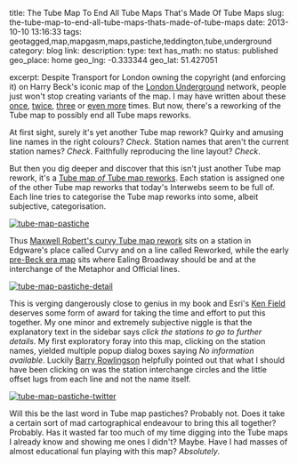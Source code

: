 title: The Tube Map To End All Tube Maps That's Made Of Tube Maps
slug: the-tube-map-to-end-all-tube-maps-thats-made-of-tube-maps
date: 2013-10-10 13:16:33
tags: geotagged,map,mapgasm,maps,pastiche,teddington,tube,underground
category: blog
link: 
description: 
type: text
has_math: no
status: published
geo_place: home
geo_lng: -0.333344
geo_lat: 51.427051

excerpt: Despite Transport for London owning the copyright (and enforcing it) on Harry Beck's iconic map of the <a href="https://www.tfl.gov.uk/gettingaround/14091.aspx" target="_blank">London Underground</a> network, people just won't stop creating variants of the map. I may have written about these <a href="/2013/02/07/lodged-donor-nun-run-the-anagram-map-of-the-london-underground/" target="_blank">once</a>, <a href="/2012/10/18/the-london-tube-map-made-too-simple/" target="_blank">twice</a>, <a href="/2012/09/14/the-map-of-the-world-according-to-the-london-underground/" target="_blank">three</a> or <a href="/tags/tube/" target="_blank">even more</a> times. But now, there's a reworking of the Tube map to possibly end all Tube maps reworks.

At first sight, surely it's yet another Tube map rework? Quirky and amusing line names in the right colours? *Check*. Station names that aren't the current station names? *Check*. Faithfully reproducing the line layout? *Check*.

But then you dig deeper and discover that this isn't just another Tube map rework, it's a [Tube map *of* Tube map reworks](https://carto.maps.arcgis.com/apps/StorytellingTextLegend/index.html?appid=79f937917c5d475a87e580c6eccd1937 "https://carto.maps.arcgis.com/apps/StorytellingTextLegend/index.html?appid=79f937917c5d475a87e580c6eccd1937"). Each station is assigned one of the other Tube map reworks that today's Interwebs seem to be full of. Each line tries to categorise the Tube map reworks into some, albeit subjective, categorisation.

<!-- TEASER_END -->

[![tube-map-pastiche](/wp-content/uploads/2013/10/tube-map-pastiche-1024x737.png)](https://carto.maps.arcgis.com/apps/StorytellingTextLegend/index.html?appid=79f937917c5d475a87e580c6eccd1937 "https://carto.maps.arcgis.com/apps/StorytellingTextLegend/index.html?appid=79f937917c5d475a87e580c6eccd1937")

Thus [Maxwell Robert's curvy Tube map rework](https://www.bbc.co.uk/news/uk-england-essex-19546145 "https://www.bbc.co.uk/news/uk-england-essex-19546145") sits on a station in Edgware's place called Curvy and on a line called Reworked, while the early [pre-Beck era map](https://downloads.esri.com/MappingCenter2007/webMaps/kf/tubeoftube/1863.png "https://downloads.esri.com/MappingCenter2007/webMaps/kf/tubeoftube/1863.png") sits where Ealing Broadway should be and at the interchange of the Metaphor and Official lines.

[![tube-map-pastiche-detail](/wp-content/uploads/2013/10/tube-map-pastiche-detail-1024x738.png)](/wp-content/uploads/2013/10/tube-map-pastiche-detail.png "/wp-content/uploads/2013/10/tube-map-pastiche-detail.png")

This is verging dangerously close to genius in my book and Esri's [Ken Field](https://twitter.com/kennethfield "https://twitter.com/kennethfield") deserves some form of award for taking the time and effort to put this together. My one minor and extremely subjective niggle is that the explanatory text in the sidebar says *click the stations to go to further details*. My first exploratory foray into this map, clicking on the station names, yielded multiple popup dialog boxes saying *No information available*. Luckily [Barry Rowlingson](https://twitter.com/geospacedman "https://twitter.com/geospacedman") helpfully pointed out that what I should have been clicking on was the station interchange circles and the little offset lugs from each line and not the name itself.

[![tube-map-pastiche-twitter](/wp-content/uploads/2013/10/tube-map-pastiche-twitter.png)](/wp-content/uploads/2013/10/tube-map-pastiche-twitter.png "/wp-content/uploads/2013/10/tube-map-pastiche-twitter.png")

Will this be the last word in Tube map pastiches? Probably not. Does it take a certain sort of mad cartographical endeavour to bring this all together? Probably. Has it wasted far too much of my time digging into the Tube maps I already know and showing me ones I didn't? Maybe. Have I had masses of almost educational fun playing with this map? *Absolutely*.






